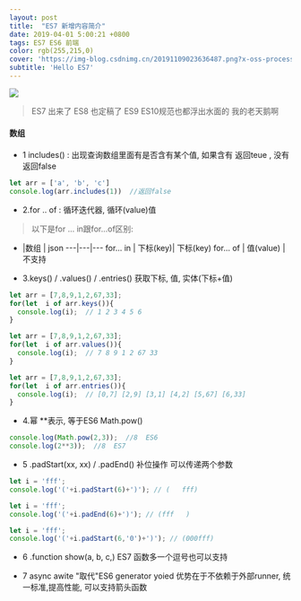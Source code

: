 ```yaml
---
layout: post
title:  "ES7 新增内容简介"
date: 2019-04-01 5:00:21 +0800
tags: ES7 ES6 前端
color: rgb(255,215,0)
cover: 'https://img-blog.csdnimg.cn/20191109023636487.png?x-oss-process=image/watermark,type_ZmFuZ3poZW5naGVpdGk,shadow_10,text_aHR0cHM6Ly9ibG9nLmNzZG4ubmV0L2d1b2thaWdkZw==,size_16,color_FFFFFF,t_70'
subtitle: 'Hello ES7'
---
```


![](https://img-blog.csdnimg.cn/20191109023636487.png?x-oss-process=image/watermark,type_ZmFuZ3poZW5naGVpdGk,shadow_10,text_aHR0cHM6Ly9ibG9nLmNzZG4ubmV0L2d1b2thaWdkZw==,size_16,color_FFFFFF,t_70)
>ES7 出来了 ES8 也定稿了 ES9 ES10规范也都浮出水面的 我的老天鹅啊



#### 数组
- 1 includes()  : 出现查询数组里面有是否含有某个值, 如果含有 返回teue , 没有返回false

```js
let arr = ['a', 'b', 'c']
console.log(arr.includes(1))  //返回false
```

- 2.for .. of   : 循环迭代器, 循环(value)值
> 以下是for ... in跟for...of区别: 
- |数组 | json
---|---|---
for... in | 下标(key)| 下标(key)
for... of | 值(value) | 不支持

- 3.keys() / .values() / .entries()  获取下标, 值, 实体(下标+值)

```js
let arr = [7,8,9,1,2,67,33];
for(let  i of arr.keys()){
  console.log(i);  // 1 2 3 4 5 6
}

let arr = [7,8,9,1,2,67,33];
for(let  i of arr.values()){
  console.log(i);  // 7 8 9 1 2 67 33
}

let arr = [7,8,9,1,2,67,33];
for(let  i of arr.entries()){
  console.log(i);  // [0,7] [2,9] [3,1] [4,2] [5,67] [6,33]
}
```

-  4.幂  **表示, 等于ES6 Math.pow()

```js
console.log(Math.pow(2,3));  //8  ES6
console.log(2**3));  //8  ES7
```
- 5 .padStart(xx, xx) / .padEnd()  补位操作 可以传递两个参数

```js
let i = 'fff'; 
console.log('('+i.padStart(6)+')'); // (   fff)

let i = 'fff'; 
console.log('('+i.padEnd(6)+')'); // (fff   )

let i = 'fff'; 
console.log('('+i.padStart(6,'0')+')'); // (000fff)
```

- 6 .function show(a, b, c,)  ES7 函数多一个逗号也可以支持

- 7 async awite "取代"ES6 generator yoied 优势在于不依赖于外部runner, 统一标准,提高性能, 可以支持箭头函数 



